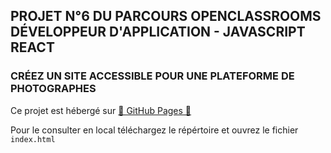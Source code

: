 ## PROJET N°6 DU PARCOURS OPENCLASSROOMS DÉVELOPPEUR D'APPLICATION - JAVASCRIPT REACT 

### CRÉEZ UN SITE ACCESSIBLE POUR UNE PLATEFORME DE PHOTOGRAPHES

Ce projet est hébergé sur [🔗 GitHub Pages 🔗](https://rbrahier17.github.io/RaphaelBrahier_6_14022022/)

Pour le consulter en local téléchargez le répértoire et ouvrez le fichier `index.html`

